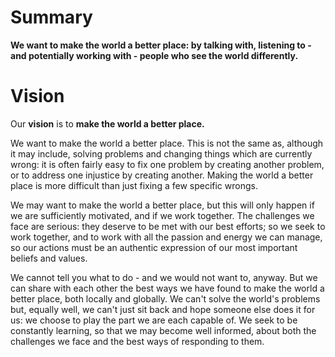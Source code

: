 # Summary

**We want to make the world a better place: by talking with, listening to - and potentially working with - people who see the world differently.**

# Vision

Our **vision** is to **make the world a better place.**

We want to make the world a better place.  This is not the same as, although it may include, solving problems and changing things which are currently wrong: it is often fairly easy to fix one problem by creating another problem, or to address one injustice by creating another.  Making the world a better place is more difficult than just fixing a few specific wrongs.

We may want to make the world a better place, but this will only happen if we are sufficiently motivated, and if we work together.  The challenges we face are serious: they deserve to be met with our best efforts; so we seek to work together, and to work with all the passion and energy we can manage, so our actions must be an authentic expression of our most important beliefs and values.

We cannot tell you what to do - and we would not want to, anyway.  But we can share with each other the best ways we have found to make the world a better place, both locally and globally.  We can't solve the world's problems but, equally well, we can't just sit back and hope someone else does it for us: we choose to play the part we are each capable of.  We seek to be constantly learning, so that we may become well informed, about both the challenges we face and the best ways of responding to them.
